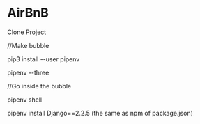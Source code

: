 # AirBnB
Clone Project


//Make bubble

pip3 install --user pipenv

pipenv --three

//Go inside the bubble

pipenv shell

pipenv install Django==2.2.5 (the same as npm of package.json)

